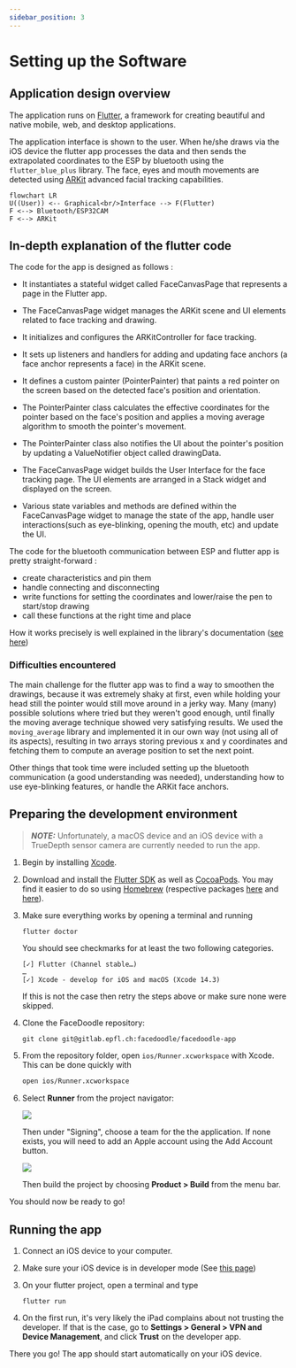 ```yaml
---
sidebar_position: 3
---
```


# Setting up the Software

## Application design overview

The application runs on [Flutter](https://flutter.dev), a framework for creating beautiful and native mobile, web, and desktop applications.

The application interface is shown to the user. When he/she draws via the iOS device the flutter app processes the data and then sends the extrapolated coordinates to the ESP by bluetooth using the `flutter_blue_plus` library. The face, eyes and mouth movements are detected using [ARKit](https://developer.apple.com/augmented-reality/) advanced facial tracking capabilities.


```mermaid
flowchart LR
U((User)) <-- Graphical<br/>Interface --> F(Flutter) 
F <--> Bluetooth/ESP32CAM
F <--> ARKit
```

## In-depth explanation of the flutter code

The code for the app is designed as follows :
- It instantiates a stateful widget called FaceCanvasPage that represents a page in the Flutter app.

- The FaceCanvasPage widget manages the ARKit scene and UI elements related to face tracking and drawing.

- It initializes and configures the ARKitController for face tracking.

- It sets up listeners and handlers for adding and updating face anchors (a face anchor represents a face) in the ARKit scene.

- It defines a custom painter (PointerPainter) that paints a red pointer on the screen based on the detected face's position and orientation.

- The PointerPainter class calculates the effective coordinates for the pointer based on the face's position and applies a moving average algorithm to smooth the pointer's movement.

- The PointerPainter class also notifies the UI about the pointer's position by updating a ValueNotifier object called drawingData.

- The FaceCanvasPage widget builds the User Interface for the face tracking page. The UI elements are arranged in a Stack widget and displayed on the screen.
- Various state variables and methods are defined within the FaceCanvasPage widget to manage the state of the app, handle user interactions(such as eye-blinking, opening the mouth, etc) and update the UI.

The code for the bluetooth communication between ESP and flutter app is pretty straight-forward : 
- create characteristics and pin them
- handle connecting and disconnecting
- write functions for setting the coordinates and lower/raise the pen to start/stop drawing
- call these functions at the right time and place

How it works precisely is well explained in the library's documentation ([see here](https://pub.dev/packages/flutter_blue_plus))

### Difficulties encountered 
The main challenge for the flutter app was to find a way to smoothen the drawings, because it was extremely shaky at first, even while holding your head still the pointer would still move around in a jerky way. Many (many) possible solutions where tried but they weren't good enough, until finally the moving average technique showed very satisfying results. We used the `moving_average` library and implemented it in our own way (not using all of its aspects), resulting in two arrays storing previous x and y coordinates and fetching them to compute an average position to set the next point.

Other things that took time were included setting up the bluetooth communication (a good understanding was needed), understanding how to use eye-blinking features, or handle the ARKit face anchors.

## Preparing the development environment
> **_NOTE:_** Unfortunately, a macOS device and an iOS device with a TrueDepth sensor camera are currently needed to run the app.

1. Begin by installing [Xcode](https://developer.apple.com/xcode).
2. Download and install the [Flutter SDK](https://docs.flutter.dev/get-started/install/macos) as well as [CocoaPods](https://cocoapods.org/). You may find it easier to do so using [Homebrew](https://brew.sh) (respective packages [here](https://formulae.brew.sh/cask/flutter#default) and [here](https://formulae.brew.sh/formula/cocoapods#default)).
3. Make sure everything works by opening a terminal and running
    ```bash
    flutter doctor
    ```
    You should see checkmarks for at least the two following categories.
    
    ```
    [✓] Flutter (Channel stable…)
    …
    [✓] Xcode - develop for iOS and macOS (Xcode 14.3)
    ```
    If this is not the case then retry the steps above or make sure none were skipped.
4. Clone the FaceDoodle repository:
    ```shell
    git clone git@gitlab.epfl.ch:facedoodle/facedoodle-app
    ```
    
5. From the repository folder, open `ios/Runner.xcworkspace` with Xcode. This can be done quickly with 
    ```bash
    open ios/Runner.xcworkspace
    ```
    
6. Select **Runner** from the project navigator:

    ![](https://hackmd.io/_uploads/SJmpDNBU3.png)
    
    Then under "Signing", choose a team for the the application. If none exists, you will need to add an Apple account using the Add Account button.
    
    ![](https://hackmd.io/_uploads/BkM_OVHI2.png)
    
    
    Then build the project by choosing **Product > Build** from the menu bar. 
    
You should now be ready to go!


## Running the app

1. Connect an iOS device to your computer.
2. Make sure your iOS device is in developer mode (See [this page](https://developer.apple.com/documentation/xcode/enabling-developer-mode-on-a-device))
3. On your flutter project, open a terminal and type 
    ``` 
    flutter run
    ````

4. On the first run, it's very likely the iPad complains about not trusting the developer. If that is the case, go to **Settings > General > VPN and Device Management**, and click **Trust** on the developer app.


There you go! The app should start automatically on your iOS device.
 
